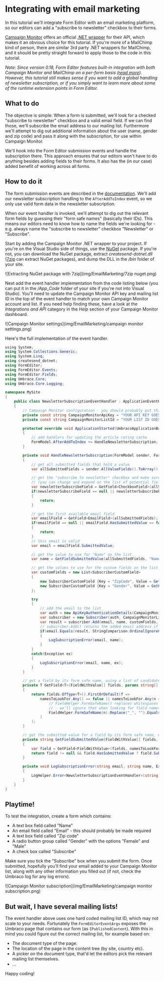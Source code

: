 # Integrating with email marketing

In this tutorial we'll integrate Form Editor with an email marketing platform, so our editors can add a "subscribe to newsletter" checkbox to their forms.

[Campaign Monitor](https://www.campaignmonitor.com/) offers an official [.NET wrapper](http://campaignmonitor.github.io/createsend-dotnet/) for their API, which makes it an obvious choice for this tutorial. If you're more of a MailChimp kind of person, there are similar 3rd party .NET wrappers for MailChimp, and it should be pretty straight forward to apply those to the code in this tutorial.

*Note: Since version 0.18, Form Editor features built-in integration with both Campaign Monitor and MailChimp on a per-form basis ([read more](../Docs/fields_newsletter.md)). However, this tutorial still makes sense if you want to add a global handling of newsletter subscription, or if you simply want to learn more about some of the runtime extension points in Form Editor.*

## What to do

The objective is simple: When a form is submitted, we'll look for a checked "subscribe to newsletter" checkbox and a valid email field. If we can find those, we'll subscribe the email address to our mailing list. Furthermore we'll attempt to dig out additional information about the user (name, gender and zip code) and pass it along with the subscription, for use within Campaign Monitor. 

We'll hook into the Form Editor submission events and handle the subscription there. This approach ensures that our editors won't have to do anything besides adding fields to their forms. It also has the (in our case) added benefit of working across all forms.

## How to do it

The form submission events are described in the [documentation](../Docs/extend.md#form-submission-events). We'll add our newsletter subscription handling to the `AfterAddToIndex` event, so we only use valid form data in the newsletter subscription.

When our event handler is invoked, we'll attempt to dig out the relevant form fields by guessing their "form safe names" (basically their IDs). This means our editors need to know how to name the fields we're looking for - e.g. always name the "subscribe to newsletter" checkbox "Newsletter" or "Subscribe".

Start by adding the Campaign Monitor .NET wrapper to your project. If you're on the Visual Studio side of things, use the [NuGet](https://www.nuget.org/packages/campaignmonitor-api/) package. If you're not, you can download the NuGet package, extract *createsend-dotnet.dll* ([7zip](http://www.7-zip.org/) can extract NuGet packages), and dump the DLL in the */bin* folder of your site.

![Extracting NuGet package with 7zip](img/EmailMarketing/7zip nuget.png)

Next add the event handler implementation from the code listing below (you can put it in the */App_Code* folder of your site if you're not into Visual Studio). You'll need to update the Campaign Monitor API key and mailing list ID in the top of the event handler to match your own Campaign Monitor account and list. If you need help finding these, have a look at the *Integrations and API* category in the *Help* section of your Campaign Monitor dashboard.

![Campaign Monitor settings](img/EmailMarketing/campaign monitor settings.png)

Here's the full implementation of the event handler.

```CS
﻿using System;
using System.Collections.Generic;
using System.Linq;
using createsend_dotnet;
using FormEditor;
using FormEditor.Events;
using FormEditor.Fields;
using Umbraco.Core;
using Umbraco.Core.Logging;

namespace MySite
{
	public class NewsletterSubscriptionEventHandler : ApplicationEventHandler
	{
		// Campaign Monitor configuration - you should probably put this in web.config instead
		private const string CampaignMonitorApiKey = "YOUR API KEY GOES HERE";
		private const string CampaignMonitorListId = "YOUR LIST ID GOES HERE";

		protected override void ApplicationStarted(UmbracoApplicationBase umbracoApplication, ApplicationContext applicationContext)
		{
			// add handlers for updating the article rating cache
			FormModel.AfterAddToIndex += HandleNewsletterSubscription;
		}

		private void HandleNewsletterSubscription(FormModel sender, FormEditorEventArgs formEditorEventArgs)
		{
			// get all submitted fields that hold a value
			var allSubmittedFields = sender.AllValueFields().ToArray();

			// get the "subscribe to newsletter" checkbox and make sure it's checked before signing up
			// (you can change and expand on the list of potential field names as you see it fit)
			var newsletterSubscribeField = GetField<CheckboxField>(allSubmittedFields, "Newsletter", "NewsletterSubscribe", "Subscribe", "SubscribeToNewsletter");
			if(newsletterSubscribeField == null || newsletterSubscribeField.Selected == false)
			{
				return;
			}

			// get the first available email field
			var emailField = GetField<EmailField>(allSubmittedFields);
			if(emailField == null || emailField.HasSubmittedValue == false || emailField.Invalid)
			{
				return;
			}
			// this email is valid
			var email = emailField.SubmittedValue;

			// get the value to use for "Name" on the list
			var name = GetFieldSubmittedValue(allSubmittedFields, "Name", "FullName", "FirstName");

			// get the values to use for the custom fields on the list (in this example we have a zip code and a gender field)
			var customFields = new List<SubscriberCustomField>
			{
				new SubscriberCustomField {Key = "ZipCode", Value = GetFieldSubmittedValue(allSubmittedFields, "Zip", "ZipCode", "PostalCode")},
				new SubscriberCustomField {Key = "Gender", Value = GetFieldSubmittedValue(allSubmittedFields, "Gender", "Sex")}
			};

			try
			{
				// add the email to the list
				var auth = new ApiKeyAuthenticationDetails(CampaignMonitorApiKey);
				var subscriber = new Subscriber(auth, CampaignMonitorListId);
				var result = subscriber.Add(email, name, customFields, true);
				// subscriber.Add() returns the added email address if things go well
				if(email.Equals(result, StringComparison.OrdinalIgnoreCase) == false)
				{
					LogSubscriptionError(email, name);
				}
			}
			catch(Exception ex)
			{
				LogSubscriptionError(email, name, ex);
			}
		}

		// get a field by its form safe name, using a list of candidate names to look for
		private T GetField<T>(FieldWithValue[] fields, params string[] namesToLookFor) where T : FieldWithValue
		{
			return fields.OfType<T>().FirstOrDefault(f =>
				namesToLookFor.Any() == false || namesToLookFor.Any(n =>
					// FieldHelper.FormSafeName() replaces whitespaces etc. with "_"
					// - we'll ignore that when looking for field names, so we don't have to look for both "PostalCode" and "Postal_Code"
					FieldHelper.FormSafeName(n).Replace("_", "").Equals(f.FormSafeName.Replace("_", ""), StringComparison.OrdinalIgnoreCase)
				)
			);
		}

		// get the submitted value for a field by its form safe name, using a list of candidate names to look for
		private string GetFieldSubmittedValue(FieldWithValue[] fields, params string[] namesToLookFor)
		{
			var field = GetField<FieldWithValue>(fields, namesToLookFor);
			return field != null && field.HasSubmittedValue ? field.SubmittedValue : null;
		}

		private void LogSubscriptionError(string email, string name, Exception ex = null)
		{
			LogHelper.Error<NewsletterSubscriptionEventHandler>(string.Format("Could not subscribe email: {0} (name: {1})", email, name), ex);
		}
	}
}
```

## Playtime!

To test the integration, create a form which contains:

- A text box field called "Name"
- An email field called "Email" - this should probably be made required
- A text box field called "Zip code"
- A radio button group called "Gender" with the options "Female" and "Male"
- A check box called "Subscribe"

Make sure you tick the "Subscribe" box when you submit the form. Once submitted, hopefully you'll find your email added to your Campaign Monitor list, along with any other information you filled out (if not, check the Umbraco log for any log errors).

![Campaign Monitor subscription](img/EmailMarketing/campaign monitor subscription.png)

## But wait, I have several mailing lists!

The event handler above uses one hard coded mailing list ID, which may not scale to your needs. Fortunately the `FormEditorEventArgs` exposes the Umbraco page that contains our form (as `IPublishedContent`). With this in mind you could figure out the correct mailing list, for example based on:

- The document type of the page.
- The location of the page in the content tree (by site, country etc).
- A picker on the document type, that'd let the editors pick the relevant mailing list themselves.
- ...

Happy coding!
